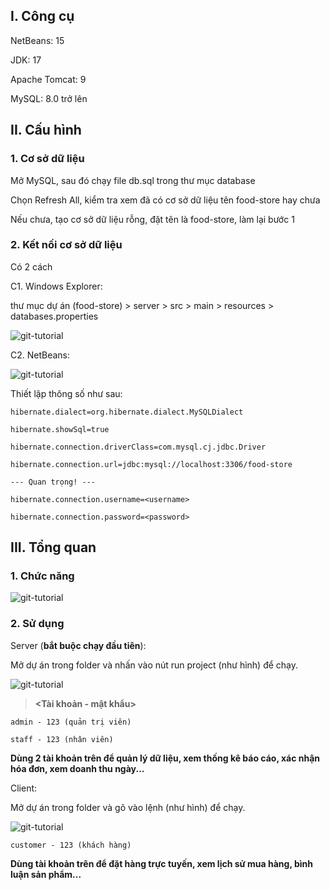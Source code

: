 ## I. Công cụ

NetBeans: 15

JDK: 17

Apache Tomcat: 9

MySQL: 8.0 trở lên

## II. Cấu hình

### 1. Cơ sở dữ liệu

Mở MySQL, sau đó chạy file db.sql trong thư mục database

Chọn Refresh All, kiểm tra xem đã có cơ sở dữ liệu tên food-store hay chưa

Nếu chưa, tạo cơ sở dữ liệu rỗng, đặt tên là food-store, làm lại bước 1

### 2. Kết nối cơ sở dữ liệu

Có 2 cách

C1. Windows Explorer:

thư mục dự án (food-store) > server > src > main > resources > databases.properties

![git-tutorial](https://res.cloudinary.com/dzbcst18v/image/upload/v1698088708/food-store/sc1apq3pwytf1qjruijt.png)

C2. NetBeans:

![git-tutorial](https://res.cloudinary.com/dzbcst18v/image/upload/v1698088228/food-store/ubq37pekr079bl7io8lh.png)

Thiết lập thông số như sau:

    hibernate.dialect=org.hibernate.dialect.MySQLDialect

    hibernate.showSql=true

    hibernate.connection.driverClass=com.mysql.cj.jdbc.Driver

    hibernate.connection.url=jdbc:mysql://localhost:3306/food-store

    --- Quan trọng! ---

    hibernate.connection.username=<username>

    hibernate.connection.password=<password>

## III. Tổng quan

### 1. Chức năng

![git-tutorial](https://res.cloudinary.com/dzbcst18v/image/upload/v1698089612/food-store/bwmazyxktckcvo59r9ti.png)

### 2. Sử dụng

Server (**bắt buộc chạy đầu tiên**):

Mở dự án trong folder <server> và nhấn vào nút run project (như hình) để chạy.

![git-tutorial](https://res.cloudinary.com/dzbcst18v/image/upload/v1698111224/food-store/kc54ict4mx4y8crakipx.png)

> **<Tài khoản - mật khẩu>**

```
admin - 123 (quản trị viên)

staff - 123 (nhân viên)
```

**Dùng 2 tài khoản trên để quản lý dữ liệu, xem thống kê báo cáo, xác nhận hóa đơn, xem doanh thu ngày...**

Client:

Mở dự án trong folder <client> và gõ vào lệnh <npm start> (như hình) để chạy.

![git-tutorial](https://res.cloudinary.com/dzbcst18v/image/upload/v1698111464/food-store/nf2axlylthjq4eiddisk.png)

```
customer - 123 (khách hàng)
```

**Dùng tài khoản trên để đặt hàng trực tuyến, xem lịch sử mua hàng, bình luận sản phẩm...**
